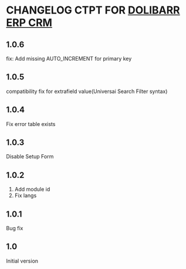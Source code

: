 # CHANGELOG CTPT FOR [DOLIBARR ERP CRM](https://www.dolibarr.org)

## 1.0.6
fix: Add missing AUTO_INCREMENT for primary key

## 1.0.5
compatibility fix for extrafield value(Universai Search Filter syntax)

## 1.0.4
Fix error table exists

## 1.0.3
Disable Setup Form

## 1.0.2
1. Add module id
2. Fix langs

## 1.0.1
Bug fix

## 1.0

Initial version
